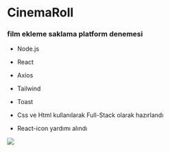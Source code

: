 # CinemaRoll

### film ekleme saklama platform denemesi

- Node.js

- React

- Axios

- Tailwind

- Toast

- Css ve Html kullanılarak Full-Stack olarak hazırlandı

- React-icon yardımı alındı

<img src="CinemaRoll.gif">